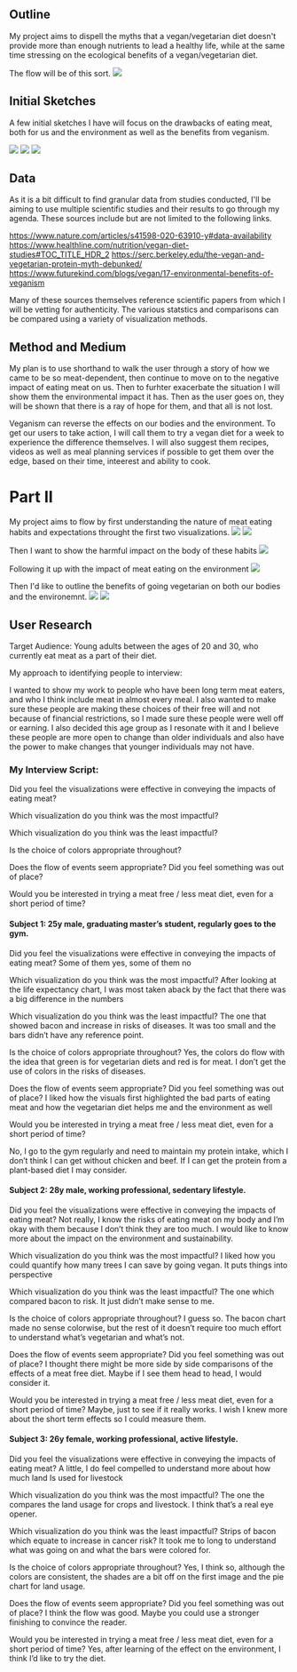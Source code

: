 
## Outline

My project aims to dispell the myths that a vegan/vegetarian diet doesn't provide more than enough nutrients to lead a healthy life, while at the same time stressing on the ecological benefits of a vegan/vegetarian diet.

The flow will be of this sort.
![](Project1.png)

## Initial Sketches
A few initial sketches I have will focus on the drawbacks of eating meat, both for us and the environment as well as the benefits from veganism.


![](Project2.png)
![](Project3.png)
![](Project4.png)

## Data

As it is a bit difficult to find granular data from studies conducted, I'll be aiming to use multiple scientific studies and their results to go through my agenda. These sources include but are not limited to the following links.

https://www.nature.com/articles/s41598-020-63910-y#data-availability
https://www.healthline.com/nutrition/vegan-diet-studies#TOC_TITLE_HDR_2
https://serc.berkeley.edu/the-vegan-and-vegetarian-protein-myth-debunked/
https://www.futurekind.com/blogs/vegan/17-environmental-benefits-of-veganism
 
Many of these sources themselves reference scientific papers from which I will be vetting for authenticity. The various statstics and comparisons can be compared using a variety of visualization methods.

## Method and Medium

My plan is to use shorthand to walk the user through a story of how we came to be so meat-dependent, then continue to move on to the negative impact of eating meat on us. Then to furhter exacerbate the situation I will show them the environmental impact it has. Then as the user goes on, they will be shown that there is a ray of hope for them, and that all is not lost.

Veganism can reverse the effects on our bodies and the environment. To get our users to take action, I will call them to try a vegan diet for a week to experience the difference themselves. I will also suggest them recipes, videos as well as meal planning services if possible to get them over the edge, based on their time, inteerest and ability to cook.



# Part II


My project aims to flow by first understanding the nature of meat eating habits and expectations throught the first two visualizations.
![](p1.png)
![](p2.png)

Then I want to show the harmful impact on the body of these habits
![](p3.png)

Following it up with the impact of meat eating on the environment
![](p5.png)

Then I'd like to outline the benefits of going vegetarian on both our bodies and the environemnt.
![](p4.png)
![](p6.png)

## User Research

Target Audience: 
Young adults between the ages of 20 and 30, who currently eat meat as a part of their diet.

My approach to identifying people to interview:

I wanted to show my work to people who have been long term meat eaters, and who I think include meat in almost every meal. I also wanted to make sure these people are making these choices of their free will and not because of financial restrictions, so I made sure these people were well off or earning. I also decided this age group as I resonate with it and I believe these people are more open to change than older individuals and also have the power to make changes that younger individuals may not have.


### My Interview Script:

Did you feel the visualizations were effective in conveying the impacts of eating meat?

Which visualization do you think was the most impactful?

Which visualization do you think was the least impactful?

Is the choice of colors appropriate throughout?

Does the flow of events seem appropriate? Did you feel something was out of place?

Would you be interested in trying a meat free / less meat diet, even for a short period of time?




 #### Subject 1: 25y male, graduating master’s student, regularly goes to the gym.

Did you feel the visualizations were effective in conveying the impacts of eating meat?
Some of them yes, some of them no

Which visualization do you think was the most impactful?
After looking at the life expectancy chart, I was most taken aback by the fact that there was a big difference in the numbers

Which visualization do you think was the least impactful?
The one that showed bacon and increase in risks of diseases. It was too small and the bars didn’t have any reference point.

Is the choice of colors appropriate throughout?
Yes, the colors do flow with the idea that green is for vegetarian diets and red is for meat. I don’t get the use of colors in the risks of diseases.


Does the flow of events seem appropriate? Did you feel something was out of place?
I liked how the visuals first highlighted the bad parts of eating meat and how the vegetarian diet helps me and the environment as well

Would you be interested in trying a meat free / less meat diet, even for a short period of time?

No, I go to the gym regularly and need to maintain my protein intake, which I don’t think I can get without chicken and beef. If I can get the protein from a plant-based diet I may consider.


#### Subject 2: 28y male, working professional, sedentary lifestyle.


Did you feel the visualizations were effective in conveying the impacts of eating meat?
Not really, I know the risks of eating meat on my body and I’m okay with them because I don’t think they are too much. I would like to know more about the impact on the environment and sustainability.

Which visualization do you think was the most impactful?
I liked how you could quantify how many trees I can save by going vegan. It puts things into perspective

Which visualization do you think was the least impactful?
The one which compared bacon to risk. It just didn’t make sense to me.

Is the choice of colors appropriate throughout?
I guess so. The bacon chart made no sense colorwise, but the rest of it doesn’t require too much effort to understand what’s vegetarian and what’s not.

Does the flow of events seem appropriate? Did you feel something was out of place?
I thought there might be more side by side comparisons of the effects of a meat free diet. Maybe if I see them head to head, I would consider it.

Would you be interested in trying a meat free / less meat diet, even for a short period of time?
Maybe, just to see if it really works. I wish I knew more about the short term effects so I could measure them.


#### Subject 3: 26y female, working professional, active lifestyle.


Did you feel the visualizations were effective in conveying the impacts of eating meat?
A little, I do feel compelled to understand more about how much land Is used for livestock

Which visualization do you think was the most impactful?
The one the compares the land usage for crops and livestock. I think that’s a real eye opener.

Which visualization do you think was the least impactful?
Strips of bacon which equate to increase in cancer risk? It took me to long to understand what was going on and what the bars were colored for.

Is the choice of colors appropriate throughout?
Yes, I think so, although the colors are consistent, the shades are a bit off on the first image and the pie chart for land usage.

Does the flow of events seem appropriate? Did you feel something was out of place?
I think the flow was good. Maybe you could use a stronger finishing to convince the reader.

Would you be interested in trying a meat free / less meat diet, even for a short period of time?
Yes, after learning of the effect on the environment, I think I’d like to try the diet.

##
